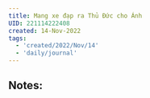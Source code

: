 ```yaml
---
title: Mang xe đạp ra Thủ Đức cho Ánh
UID: 221114222408
created: 14-Nov-2022
tags:
  - 'created/2022/Nov/14'
  - 'daily/journal'
---
```

## Notes:



